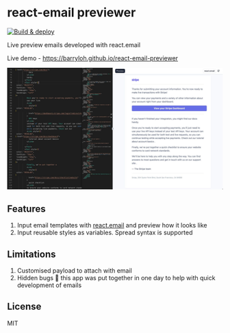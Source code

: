 # react-email previewer

[![Build & deploy](https://github.com/barryloh/react-email-previewer/actions/workflows/build-deploy.yml/badge.svg)](https://github.com/barryloh/react-email-previewer/actions/workflows/build-deploy.yml)

Live preview emails developed with react.email

Live demo - https://barryloh.github.io/react-email-previewer

![Screenshot](./screenshots/screenshot.jpg)

## Features

1. Input email templates with [react.email](https://react.email/) and preview how it looks like
2. Input reusable styles as variables. Spread syntax is supported

## Limitations

1. Customised payload to attach with email
2. Hidden bugs 😬 this app was put together in one day to help with quick development of emails

## License

MIT

